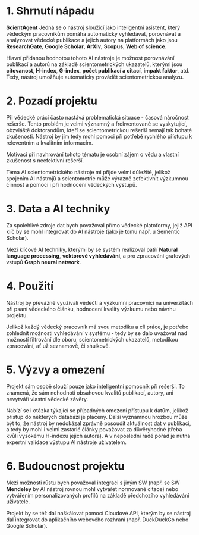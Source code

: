 # 1. Shrnutí nápadu
**ScientAgent**
Jedná se o nástroj sloužící jako inteligentní asistent, který vědeckým pracovníkům pomáha automaticky vyhledávat, porovnávat a analyzovat vědecké publikace a jejich autory na platformách jako jsou **ResearchGate**, **Google Scholar**, **ArXiv**, **Scopus**, **Web of science**.


Hlavní přidanou hodnotou tohoto AI nástroje je možnost porovnávání publikací a autorů na základě scientometrických ukazatelů, kterými jsou **citovanost**, **H-index**, **G-index**, **počet publikací a citací**, **impakt faktor**, atd. Tedy, nástroj umožňuje automaticky provádět scientometrickou analýzu.


# 2. Pozadí projektu
Při vědecké práci často nastává problematická situace - časová náročnost rešerše.
Tento problém je velmi významný a frekventovaně se vyskytující, obzvláště doktorandům, kteří se scientometrickou rešerší nemají tak bohaté zkušenosti. Nástroj by jim tedy mohl pomoci při potřebě rychlého přístupu k releventním a kvalitním informacím.


Motivací při navhrování tohoto tématu je osobní zájem o vědu a vlastní zkušenost s neefektivní rešerší.


Téma AI scientometrického nástroje mi přijde velmi důležité, jelikož spojením AI nástrojů a scientometrie může výrazně zefektivnit výzkumnou činnost a pomoci i při hodnocení vědeckých výstupů. 


# 3. Data a AI techniky
Za spolehlivé zdroje dat bych považoval přímo vědecké platoformy, jejiž API klíč by se mohl integrovat do AI nástroje (jako je tomu např. u Sementic Scholar).


Mezi klíčové AI techniky, kterými by se systém realizoval patří **Natural language processing**, **vektorové vyhledávání**, a pro zpracování grafových vstupů **Graph neural network**.


# 4. Použití
Nástroj by převážně využívali vědečtí a výzkumní pracovníci na univerzitách při psaní vědeckého článku, hodnocení kvality výzkumu nebo návrhu projektu.


Jelikož každý vědecký pracovník má svou metodiku a cíl práce, je potřebo zohlednit možnosti vyhledávání v systému - tedy by se dalo uvažovat nad možností filtrování dle oboru, scientometrických ukazatelů, metodikou zpracování, ať už seznamově, či shulkově.


# 5. Výzvy a omezení
Projekt sám osobě slouží pouze jako inteligentní pomocník při rešerši. To znamená, že sám nehodnotí obsahovou kvalitů publikací, autory, ani nevytváří vlastní vědecké závěry.

Nabízí se i otázka týkající se případných omezení přístupu k datům, jelikož přístup do některých databází je placený. Další významnou hrozbou může být to, že nástroj by nedokázal zprávně posoudit aktuálnost dat v publikaci, a tedy by mohl i velmi zastarlé články považovat za důvěryhodné (třeba kvůli vysokému H-indexu jejich autora). A v neposlední řadě pořád je nutná expertní validace výstupu AI nástroje uživatelem.


# 6. Budoucnost projektu
Mezi možnosti růstu bych považoval integraci s jiným SW (např. se SW **Mendeley** by AI nástroj rovnou mohl vytvářet normované citace) nebo vytvářením personalizovaných profilů na základě předchozího vyhledávání uživatele.

Projekt by se též dal naškálovat pomocí Cloudové API, kterým by se nástroj dal integrovat do aplikačního webového rozhraní (např. DuckDuckGo nebo Google Scholar).
